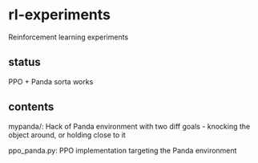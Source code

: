 # rl-experiments
Reinforcement learning experiments

## status

PPO + Panda sorta works

## contents

mypanda/: Hack of Panda environment with two diff goals - knocking the object around, or holding close to it

ppo_panda.py: PPO implementation targeting the Panda environment 
